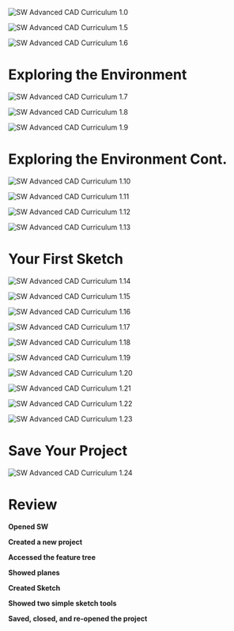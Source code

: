![SW Advanced CAD Curriculum 1.0](../images/SW%20Advanced%201.png)

![SW Advanced CAD Curriculum 1.5](../images/SW%20Advanced%20CAD%20Curriculumn%201_5.png)

![SW Advanced CAD Curriculum 1.6](../images/SW%20Advanced%20CAD%20Curriculumn%201_6.png)

# Exploring the Environment

![SW Advanced CAD Curriculum 1.7](../images/SW%20Advanced%20CAD%20Curriculumn%201_7.png)

![SW Advanced CAD Curriculum 1.8](../images/SW%20Advanced%20CAD%20Curriculumn%201_8.png)

![SW Advanced CAD Curriculum 1.9](../images/SW%20Advanced%20CAD%20Curriculumn%201_9.png)

# Exploring the Environment Cont.

![SW Advanced CAD Curriculum 1.10](../images/SW%20Advanced%20CAD%20Curriculumn%201_10.png)

![SW Advanced CAD Curriculum 1.11](../images/SW%20Advanced%20CAD%20Curriculumn%201_11.png)

![SW Advanced CAD Curriculum 1.12](../images/SW%20Advanced%20CAD%20Curriculumn%201_12.png)

![SW Advanced CAD Curriculum 1.13](../images/SW%20Advanced%20CAD%20Curriculumn%201_13.png)

# Your First Sketch

![SW Advanced CAD Curriculum 1.14](../images/SW%20Advanced%20CAD%20Curriculumn%201_14.png)

![SW Advanced CAD Curriculum 1.15](../images/SW%20Advanced%20CAD%20Curriculumn%201_15.png)

![SW Advanced CAD Curriculum 1.16](../images/SW%20Advanced%20CAD%20Curriculumn%201_16.png)

![SW Advanced CAD Curriculum 1.17](../images/SW%20Advanced%20CAD%20Curriculumn%201_17.png)

![SW Advanced CAD Curriculum 1.18](../images/SW%20Advanced%20CAD%20Curriculumn%201_18.png)

![SW Advanced CAD Curriculum 1.19](../images/SW%20Advanced%20CAD%20Curriculumn%201_19.png)

![SW Advanced CAD Curriculum 1.20](../images/SW%20Advanced%20CAD%20Curriculumn%201_20.png)

![SW Advanced CAD Curriculum 1.21](../images/SW%20Advanced%20CAD%20Curriculumn%201_21.png)

![SW Advanced CAD Curriculum 1.22](../images/SW%20Advanced%20CAD%20Curriculumn%201_22.png)

![SW Advanced CAD Curriculum 1.23](../images/SW%20Advanced%20CAD%20Curriculumn%201_23.png)

# Save Your Project

![SW Advanced CAD Curriculum 1.24](../images/SW%20Advanced%20CAD%20Curriculumn%201_24.png)

# Review

__Opened SW__

__Created a new project__

__Accessed the feature tree__

__Showed planes__

__Created Sketch__

__Showed two simple sketch tools__

__Saved, closed, and re-opened the project__
